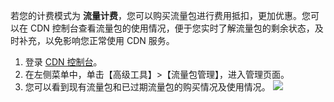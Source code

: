 若您的计费模式为 **流量计费**，您可以购买流量包进行费用抵扣，更加优惠。您可以在 CDN 控制台查看流量包的使用情况，便于您实时了解流量包的剩余状态，及时补充，以免影响您正常使用 CDN 服务。

1. 登录 [CDN 控制台](https://console.cloud.tencent.com/cdn)。
2. 在左侧菜单中，单击【高级工具】>【流量包管理】，进入管理页面。
3. 您可以看到现有流量包和已过期流量包的购买情况及使用情况。
![](https://main.qcloudimg.com/raw/1bf551551806492654ea482b9e1c68c2.png)
